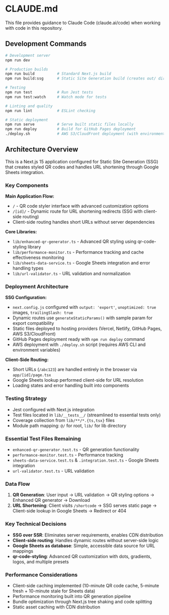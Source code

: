 # CLAUDE.md

This file provides guidance to Claude Code (claude.ai/code) when working with code in this repository.

## Development Commands

```bash
# Development server
npm run dev

# Production builds
npm run build          # Standard Next.js build
npm run build:ssg      # Static Site Generation build (creates out/ directory)

# Testing
npm run test           # Run Jest tests
npm run test:watch     # Watch mode for tests

# Linting and quality
npm run lint           # ESLint checking

# Static deployment
npm run serve          # Serve built static files locally
npm run deploy         # Build for GitHub Pages deployment
./deploy.sh            # AWS S3/CloudFront deployment (with environment variables)
```

## Architecture Overview

This is a Next.js 15 application configured for Static Site Generation (SSG) that creates styled QR codes and handles URL shortening through Google Sheets integration.

### Key Components

**Main Application Flow:**
- `/` - QR code styler interface with advanced customization options
- `/[id]/` - Dynamic route for URL shortening redirects (SSG with client-side routing)
- Client-side routing handles short URLs without server dependencies

**Core Libraries:**
- `lib/enhanced-qr-generator.ts` - Advanced QR styling using qr-code-styling library
- `lib/performance-monitor.ts` - Performance tracking and cache effectiveness monitoring
- `lib/sheets-data-service.ts` - Google Sheets integration and error handling types
- `lib/url-validator.ts` - URL validation and normalization

### Deployment Architecture

**SSG Configuration:**
- `next.config.js` configured with `output: 'export'`, `unoptimized: true` images, `trailingSlash: true`
- Dynamic routes use `generateStaticParams()` with sample param for export compatibility
- Static files deployed to hosting providers (Vercel, Netlify, GitHub Pages, AWS S3/CloudFront)
- GitHub Pages deployment ready with `npm run deploy` command
- AWS deployment with `./deploy.sh` script (requires AWS CLI and environment variables)

**Client-Side Routing:**
- Short URLs (`/abc123`) are handled entirely in the browser via `app/[id]/page.tsx`
- Google Sheets lookup performed client-side for URL resolution
- Loading states and error handling built into components

### Testing Strategy

- Jest configured with Next.js integration
- Test files located in `lib/__tests__/` (streamlined to essential tests only)
- Coverage collection from `lib/**/*.{ts,tsx}` files
- Module path mapping: `@/` for root, `lib/` for lib directory

### Essential Test Files Remaining
- `enhanced-qr-generator.test.ts` - QR generation functionality
- `performance-monitor.test.ts` - Performance tracking
- `sheets-data-service.test.ts` & `.integration.test.ts` - Google Sheets integration
- `url-validator.test.ts` - URL validation

### Data Flow

1. **QR Generation**: User input → URL validation → QR styling options → Enhanced QR generator → Download
2. **URL Shortening**: Client visits `/shortcode` → SSG serves static page → Client-side lookup in Google Sheets → Redirect or 404

### Key Technical Decisions

- **SSG over SSR**: Eliminates server requirements, enables CDN distribution
- **Client-side routing**: Handles dynamic routes without server-side logic
- **Google Sheets as database**: Simple, accessible data source for URL mappings
- **qr-code-styling**: Advanced QR customization with dots, gradients, logos, and multiple presets

### Performance Considerations

- Client-side caching implemented (10-minute QR code cache, 5-minute fresh + 10-minute stale for Sheets data)
- Performance monitoring built into QR generation pipeline
- Bundle optimization through Next.js tree shaking and code splitting
- Static asset caching with CDN distribution